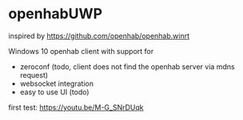 # openhabUWP

inspired by https://github.com/openhab/openhab.winrt

Windows 10 openhab client with support for
- zeroconf (todo, client does not find the openhab server via mdns request)
- websocket integration
- easy to use UI (todo)

first test: https://youtu.be/M-G_SNrDUqk

